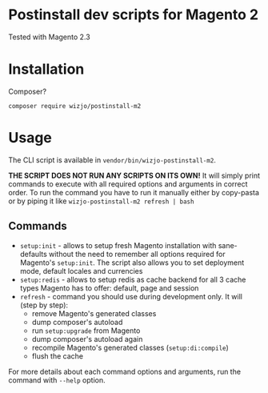 # Postinstall dev scripts for Magento 2

Tested with Magento 2.3

# Installation

Composer?

`composer require wizjo/postinstall-m2`

# Usage

The CLI script is available in `vendor/bin/wizjo-postinstall-m2`.

**THE SCRIPT DOES NOT RUN ANY SCRIPTS ON ITS OWN!** It will simply print commands to execute with all required
options and arguments in correct order. To run the command you have to run it manually either by copy-pasta or by piping
it like `wizjo-postinstall-m2 refresh | bash`

## Commands

* `setup:init` - allows to setup fresh Magento installation with sane-defaults without the need to remember all
options required for Magento's `setup:init`. The script also allows you to set deployment mode, default locales and
currencies
* `setup:redis` - allows to setup redis as cache backend for all 3 cache types Magento has to offer: default, page and
session
* `refresh` - command you should use during development only. It will (step by step):
    * remove Magento's generated classes
    * dump composer's autoload
    * run `setup:upgrade` from Magento
    * dump composer's autoload again
    * recompile Magento's generated classes (`setup:di:compile`)
    * flush the cache
    
For more details about each command options and arguments, run the command with `--help` option.
